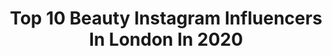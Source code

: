 ---
title: Top 10 Beauty Instagram Influencers In London In 2020
description: >-
  Find top beauty Instagram influencers in London in 2020. Most popular hashtags: #beauty #london #stayhome #fridayvibes.
platform: Instagram
profiles:
  - username: "stripeycoral"
    fullname: >-
      Coral
    location: "United Kingdom"
    followers: 30087
    engagement: 589
    commentsToLikes: 0.328605
    id: ck0twuisbgsp00i194ku3tiwg
    verified: false
    hashtags: "#stayathome, #peonies, #whattowear, #topshopstyle"
  - username: "benjaminkaufmann_photography"
    fullname: >-
      Benjamin Kaufmann
    location: "United Kingdom"
    followers: 27631
    engagement: 142
    commentsToLikes: 0.017753
    id: ck6tsyrp77lm50j71d3uni5ux
    verified: false
    hashtags: "#accessories, #redhead, #cosmopolitan, #lipstick"
  - username: "atousajam"
    fullname: >-
      Atousa Jam
    location: "United Kingdom"
    followers: 70250
    engagement: 222
    commentsToLikes: 0.012515
    id: ck5zteujz09tp0i14xfbxxjr3
    verified: false
    hashtags: "#film, #sisters, #geneva, #hollandandholland"
  - username: "saharamehndi"
    fullname: >-
      🌱HENNA🌏TRAVEL🏝DIVE🌿PHOTOGRAPHY
    location: "United Kingdom"
    followers: 70410
    engagement: 138
    commentsToLikes: 0.008080
    id: ck14lsgcuw8y10i19amzctt1y
    verified: false
    hashtags: "#bekind, #icing, #calm, #animals"
  - username: "londonbeautyphotographer"
    fullname: >-
      Beauty Photographer
    location: "United Kingdom"
    followers: 5716
    engagement: 745
    commentsToLikes: 0.025029
    id: ck0u05xscspzt0i19enoxqpve
    verified: false
    hashtags: "#beautysaloon, #patmcgrathlabs, #freshmakeup, #makeuplover"
  - username: "orlandofimiani"
    fullname: >-
      ORLANDO FIMIANI
    location: "United Kingdom"
    followers: 47007
    engagement: 164
    commentsToLikes: 0.013314
    id: ck0w1xqxalnpr0i19mgzbrbei
    verified: false
    hashtags: "#hairstyles, #tramonto, #skyscraper, #town"
  - username: "bambibains"
    fullname: >-
      BAMBI BAINS
    location: "United Kingdom"
    followers: 188411
    engagement: 323
    commentsToLikes: 0.011459
    id: ck0w21r5jm7va0i19l4v01rea
    verified: false
    hashtags: "#danielwellington, #tiktokindia, #coachny, #stayhome"
  - username: "anakiomarsi"
    fullname: >-
      ANA KIOMARSI
    location: "United Kingdom"
    followers: 114524
    engagement: 596
    commentsToLikes: 0.022756
    id: ck8sxzkrgj8250j78skizcqhl
    verified: false
    hashtags: "#summer2020, #wiwt, #instacouple, #hotel"
  - username: "beautifuleveryday_uk"
    fullname: >-
      Emms
    location: "United Kingdom"
    followers: 6369
    engagement: 1075
    commentsToLikes: 0.794428
    id: ck5hf6dxnw0e10i11tm22wemq
    verified: false
    hashtags: "#joanieclothing, #positivity, #mumstylecrush, #over30fashion"
  - username: "ilda__cela"
    fullname: >-
      💎ILDA💎
    location: "United Kingdom"
    followers: 6229
    engagement: 1866
    commentsToLikes: 0.273416
    id: ck9wfbwt2o6cs0j78vvmks9kk
    verified: false
    hashtags: "#outfitdaily, #dailylooks, #ukmodelsearch, #shootaesthetics"
---